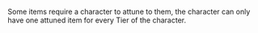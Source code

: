 Some items require a character to attune to them, the character can only have one attuned item for every Tier of the character.